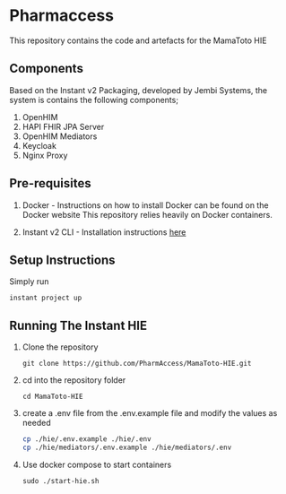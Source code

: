 # Pharmaccess

This repository contains the code and artefacts for the MamaToto HIE

## Components

Based on the Instant v2 Packaging, developed by Jembi Systems, the system is contains the following components;

1. OpenHIM
2. HAPI FHIR JPA Server
3. OpenHIM Mediators
4. Keycloak
5. Nginx Proxy

## Pre-requisites

1. Docker - Instructions on how to install Docker can be found on the Docker website
            This repository relies heavily on Docker containers.

2. Instant v2 CLI - Installation instructions [here](https://jembi.gitbook.io/instant-v2/getting-started/quick-start)

## Setup Instructions

Simply run

`instant project up`

## Running The Instant HIE

1. Clone the repository

    ```git clone https://github.com/PharmAccess/MamaToto-HIE.git```

2. cd into the repository folder

    ```cd MamaToto-HIE```

3. create a .env file from the .env.example file and modify the values as needed

    ```bash
    cp ./hie/.env.example ./hie/.env
    cp ./hie/mediators/.env.example ./hie/mediators/.env
    ```

4. Use docker compose to start containers

    ```sudo ./start-hie.sh```
